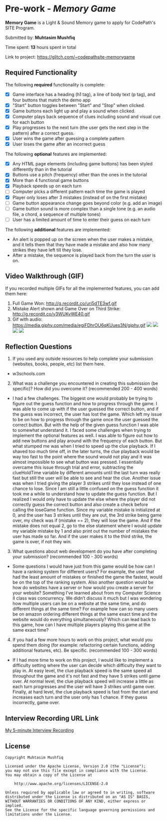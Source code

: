# Pre-work - *Memory Game*

**Memory Game** is a Light & Sound Memory game to apply for CodePath's SITE Program. 

Submitted by: **Muhtasim Mushfiq**

Time spent: **13** hours spent in total

Link to project: https://glitch.com/~codepathsite-memorygame

## Required Functionality

The following **required** functionality is complete:

* [X] Game interface has a heading (h1 tag), a line of body text (p tag), and four buttons that match the demo app
* [X] "Start" button toggles between "Start" and "Stop" when clicked. 
* [X] Game buttons each light up and play a sound when clicked. 
* [X] Computer plays back sequence of clues including sound and visual cue for each button
* [X] Play progresses to the next turn (the user gets the next step in the pattern) after a correct guess. 
* [X] User wins the game after guessing a complete pattern
* [X] User loses the game after an incorrect guess

The following **optional** features are implemented:

* [X] Any HTML page elements (including game buttons) has been styled differently than in the tutorial
* [X] Buttons use a pitch (frequency) other than the ones in the tutorial
* [X] More than 4 functional game buttons
* [X] Playback speeds up on each turn
* [ ] Computer picks a different pattern each time the game is played
* [X] Player only loses after 3 mistakes (instead of on the first mistake)
* [ ] Game button appearance change goes beyond color (e.g. add an image)
* [ ] Game button sound is more complex than a single tone (e.g. an audio file, a chord, a sequence of multiple tones)
* [ ] User has a limited amount of time to enter their guess on each turn

The following **additional** features are implemented:

- An alert is popped up on the screen when the user makes a mistake, and it tells them that they have made a mistake and also how many strikes they have left till they lose. 
- After a mistake, the sequence is played back from the turn the user is on. 

## Video Walkthrough (GIF)

If you recorded multiple GIFs for all the implemented features, you can add them here:
1. Full Game Won: http://g.recordit.co/urj5dTE3wf.gif
2. Mistake Alert shown and Game Over on Third Strike: http://g.recordit.co/y3WUKvWE40.gif
3. Gif with audio: https://media.giphy.com/media/egiFDhrOU6qKUues3N/giphy.gif
![](gif1-link-here)
![](gif2-link-here)
![](gif3-link-here)
![](gif4-link-here)

## Reflection Questions
1. If you used any outside resources to help complete your submission (websites, books, people, etc) list them here. 
- w3schools.com

2. What was a challenge you encountered in creating this submission (be specific)? How did you overcome it? (recommended 200 - 400 words) 
- I had a few challenges. The biggest one would probably be trying to figure out the guess function and how to progress through the game. I was able to come up with if the user guessed the correct button, and if the guess was incorrect, the user has lost the game. Which left my issue to be on how to progress through the game once the user guessed the correct button. But with the help of the given guess function I was able to somewhat understand it. I faced some challenges when trying to implement the optional features as well. I was able to figure out how to add new buttons and play around with the frequency of each button. But what stumped me was when I tried to speed up the clue playback. If I shaved too much time off, in the later turns, the clue playback would be way too fast to the point where the sound would not play and it was almost impossible to see what button was pressed. I essentially overcame this issue through trial and error, subtracting the clueHoldTime variable by different amounts until the last turn was really fast but still the user will be able to see and hear the clue. Another issue was when I tried giving the player 3 strikes until they lose instead of one chance to lose. Since I am still a little confused on the guess function it took me a while to understand how to update the guess function. But I realized I would only have to update the else where the player did not correctly guess the correct button and also create a check before calling the loseGame function. Since my variable mistake is initialized at 0, and the user has 3 strikes until they are out, the 3rd strike being game over, my check was if (mistake == 2), they will lose the game. And if the mistake does not equal 2, go to the else statement where I would update my variable mistake by 1 and also print out the number of mistakes the user has made so far. And if the user makes it to the third strike, the game is over, if not they win. 

3. What questions about web development do you have after completing your submission? (recommended 100 - 300 words) 
- Some questions I would have just from this game would be how can I have a ranking system for different users? For example, the user that had the least amount of mistakes or finished the game the fastest, would be on the top of the ranking system. Also another question would be how do websites have a server or how would you create a server for your website? Something I’ve learned about from my Computer Science II class was concurrency. We didn’t discuss it much but I was wondering how multiple users can be on a website at the same time, and do different things at the same time? For example how can so many users be on amazon ordering different things at the same exact time and the website would do everything simultaneously? Which can lead back to this game, how can I have multiple players playing this game at the same exact time? 


4. If you had a few more hours to work on this project, what would you spend them doing (for example: refactoring certain functions, adding additional features, etc). Be specific. (recommended 100 - 300 words) 
- If I had more time to work on this project, I would like to implement a difficulty setting where the user can decide which difficulty they want to play in. At easy level, the clue playback speed is the same speed all throughout the game and it's not fast and they have 5 strikes until game over. At normal level, the clue playback speed will increase a little as each turn progresses and the user will have 3 strikes until game over. Finally, at hard level, the clue playback speed is fast from the start and increases each turn and the user only has 1 chance. If they guess incorrectly, game over. 


## Interview Recording URL Link

[My 5-minute Interview Recording](your-link-here)


## License

    Copyright Muhtasim Mushfiq

    Licensed under the Apache License, Version 2.0 (the "License");
    you may not use this file except in compliance with the License.
    You may obtain a copy of the License at

        http://www.apache.org/licenses/LICENSE-2.0

    Unless required by applicable law or agreed to in writing, software
    distributed under the License is distributed on an "AS IS" BASIS,
    WITHOUT WARRANTIES OR CONDITIONS OF ANY KIND, either express or implied.
    See the License for the specific language governing permissions and
    limitations under the License.
